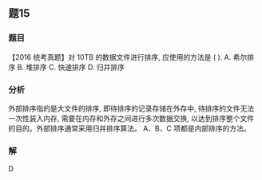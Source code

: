 ## 题15
### 题目
【2016 统考真题】对 10TB 的数据文件进行排序, 应使用的方法是 ( ).
A. 希尔排序 B. 堆排序 C. 快速排序 D. 归并排序
### 分析
外部排序指的是大文件的排序, 即待排序的记录存储在外存中, 待排序的文件无法一次性装入内存, 需要在内存和外存之间进行多次数据交换, 以达到排序整个文件的目的。外部排序通常采用归并排序算法。
A、B、C 项都是内部排序的方法。
### 解
D